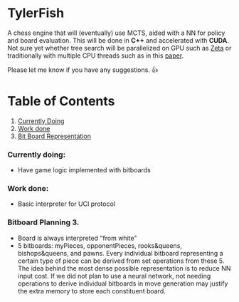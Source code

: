 # TylerFish
 
A chess engine that will (eventually) use MCTS, aided with a NN for policy and board evaluation. This will be done in **C++** and accelerated with **CUDA**. Not sure yet whether tree search will be parallelized on GPU such as [Zeta](https://www.chessprogramming.org/Zeta) or traditionally with multiple CPU threads such as in this [paper](https://webdocs.cs.ualberta.ca/~mmueller/ps/enzenberger-mueller-acg12.pdf).

Please let me know if you have any suggestions. 👍

# Table of Contents
1. [Currently Doing](#current)
2. [Work done](#done)
3. [Bit Board Representation](#bitboard)

### Currently doing: <a name="current"></a>
- Have game logic implemented with bitboards

### Work done: <a name="done"></a>
- Basic interpreter for UCI protocol

### Bitboard Planning 3. <a name="bitboard"></a>
- Board is always interpreted "from white"
- 5 bitboards: myPieces, opponentPieces, rooks&queens, bishops&queens, and pawns. Every individual bitboard representing a certain type of piece can be derived from set operations from these 5. The idea behind the most dense possible representation is to reduce NN input cost. If we did not plan to use a neural network, not needing operations to derive individual bitboards in move generation may justify the extra memory to store each constituent board.